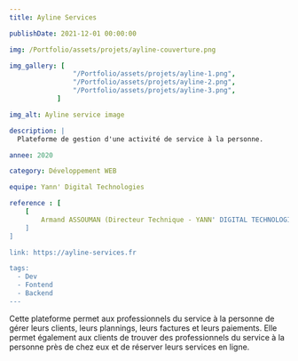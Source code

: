 ```yaml
---
title: Ayline Services

publishDate: 2021-12-01 00:00:00

img: /Portfolio/assets/projets/ayline-couverture.png

img_gallery: [
				"/Portfolio/assets/projets/ayline-1.png", 
				"/Portfolio/assets/projets/ayline-2.png",
				"/Portfolio/assets/projets/ayline-3.png",  
			] 

img_alt: Ayline service image

description: |
  Plateforme de gestion d'une activité de service à la personne.

annee: 2020

category: Développement WEB

equipe: Yann' Digital Technologies

reference : [
	[
		Armand ASSOUMAN (Directeur Technique - YANN' DIGITAL TECHNOLOGIES), +225 07 08 167 530, armand@yanndigitaltechnogies.com
	]
]

link: https://ayline-services.fr

tags:
  - Dev
  - Fontend
  - Backend 
---
```


Cette plateforme permet aux professionnels du service à la personne de gérer leurs clients, leurs plannings, leurs factures et leurs paiements. 
Elle permet également aux clients de trouver des professionnels du service à la personne près de chez eux et de réserver leurs services en ligne.